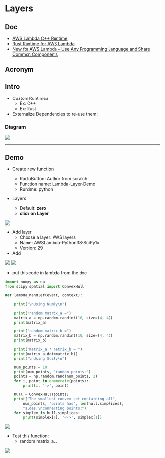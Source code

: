 # Layers

## Doc
* [AWS Lambda C++ Runtime](https://github.com/awslabs/aws-lambda-cpp)
* [Rust Runtime for AWS Lambda](https://github.com/awslabs/aws-lambda-rust-runtime)
* [New for AWS Lambda – Use Any Programming Language and Share Common Components](https://aws.amazon.com/blogs/aws/new-for-aws-lambda-use-any-programming-language-and-share-common-components/)

## Acronym

## Intro
* Custom Runtimes
    * Ex: C++
    * Ex: Rust
* Externalize Dependencies to re-use them:

### Diagram
[<img src="https://i.imgur.com/yChp1ec.png">](https://i.imgur.com/yChp1ec.png)

---

## Demo
* Create new function
    * RadioButton: Author from scratch
    * Function name: Lambda-Layer-Demo
    * Runtime: python
    
* Layers
    * Default: **zero**
    * **click on Layer**
    
[<img src="https://i.imgur.com/Nj0fcW4.png">](https://i.imgur.com/Nj0fcW4.png)

* Add layer
    * Choose a layer: AWS layers
    * Name: AWSLambda-Python38-SciPy1x
    * Version: 29
* Add
    
[<img src="https://i.imgur.com/BID1PnY.png">](https://i.imgur.com/BID1PnY.png)
[<img src="https://i.imgur.com/LdTFidP.png">](https://i.imgur.com/LdTFidP.png)

* put this code in lambda from the doc
````python
import numpy as np
from scipy.spatial import ConvexHull

def lambda_handler(event, context):

    print("\nUsing NumPy\n")

    print("random matrix_a =")
    matrix_a = np.random.randint(10, size=(4, 4))
    print(matrix_a)

    print("random matrix_b =")
    matrix_b = np.random.randint(10, size=(4, 4))
    print(matrix_b)

    print("matrix_a * matrix_b = ")
    print(matrix_a.dot(matrix_b))
    print("\nUsing SciPy\n")

    num_points = 10
    print(num_points, "random points:")
    points = np.random.rand(num_points, 2)
    for i, point in enumerate(points):
        print(i, '->', point)

    hull = ConvexHull(points)
    print("The smallest convex set containing all",
        num_points, "points has", len(hull.simplices),
        "sides,\nconnecting points:")
    for simplex in hull.simplices:
        print(simplex[0], '<->', simplex[1])
````

[<img src="https://i.imgur.com/mv26veq.png">](https://i.imgur.com/mv26veq.png)

* Test this function:
    * random matrix_a...

[<img src="https://i.imgur.com/1ovg84A.png">](https://i.imgur.com/1ovg84A.png)
